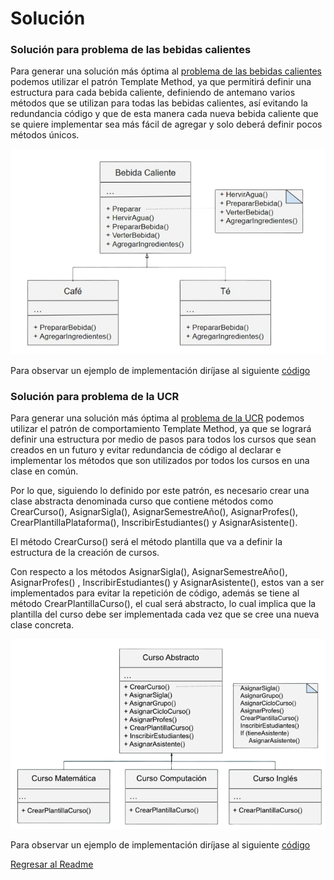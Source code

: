 # Solución

### **Solución para problema de las bebidas calientes**
Para generar una solución más óptima al [problema de las bebidas calientes](./Problema.md) podemos utilizar el patrón Template Method, ya que permitirá definir una estructura para cada bebida caliente, definiendo de antemano varios métodos que se utilizan para todas las bebidas calientes, así evitando la redundancia código y que de esta manera cada nueva bebida caliente que se quiere implementar sea más fácil de agregar y solo deberá definir pocos métodos únicos.

![Template_Bebidas_Calientes](./../img/Template_Bebidas_Calientes.png)

Para observar un ejemplo de implementación diríjase al siguiente [código](./../src/Bebida.py)

### **Solución para problema de la UCR**
Para generar una solución más óptima al [problema de la UCR](./Problema.md) podemos utilizar el patrón de comportamiento Template Method, ya que se logrará definir una estructura por medio de pasos para todos los cursos que sean creados en un futuro y evitar redundancia de código al declarar e implementar los métodos que son utilizados por todos los cursos en una clase en común.

Por lo que, siguiendo lo definido por este patrón, es necesario crear una clase abstracta denominada curso que contiene métodos como CrearCurso(), AsignarSigla(), AsignarSemestreAño(), AsignarProfes(), CrearPlantillaPlataforma(), InscribirEstudiantes() y AsignarAsistente().

El método CrearCurso() será el método plantilla que va a definir la estructura de la creación de cursos.

Con respecto a los métodos AsignarSigla(), AsignarSemestreAño(), AsignarProfes() , InscribirEstudiantes() y AsignarAsistente(), estos van a ser implementados para evitar la repetición de código, además se tiene al método CrearPlantillaCurso(), el cual será abstracto, lo cual implica que la plantilla del curso debe ser implementada cada vez que se cree una nueva clase concreta.

![Template_Cursos_UCR](./../img/Template_Cursos_UCR.PNG)

Para observar un ejemplo de implementación diríjase al siguiente [código](./../src/Cursos.py)

[Regresar al Readme](./../README.md)
